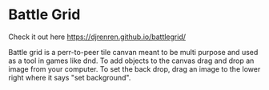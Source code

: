 # Battle Grid

Check it out here https://djrenren.github.io/battlegrid/

Battle grid is a perr-to-peer tile canvan meant to be multi purpose and used as a tool in games like dnd. To add objects to the canvas drag and drop an image from your computer. To set the back drop, drag an image to the lower right where it says "set background".